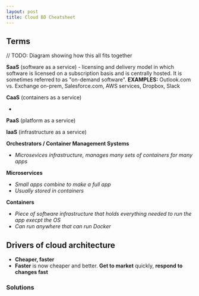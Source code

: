 ```yaml
---
layout: post
title: Cloud BD Cheatsheet
---
```


## Terms

// TODO: Diagram showing how this all fits together

**SaaS** (software as a service) - licensing and delivery model in which software is licensed on a subscription basis and is centrally hosted. It is sometimes referred to as "on-demand software". **EXAMPLES:** Outlook.com vs. Exchange on-prem, Salesforce.com, AWS services, Dropbox, Slack

**CaaS** (containers as a service)

* 

**PaaS** (platform as a service)

**IaaS** (infrastructure as a service)

**Orchestrators / Container Management Systems**

* *Microsevices infrastructure, manages many sets of containers for many apps*

**Microservices**
* *Small apps combine to make a full app*
* *Usually stored in containers*

**Containers**
* *Piece of software infrastructure that holds everything needed to run the app execpt the OS*
* *Can run anywhere that can run Docker*

## Drivers of cloud architecture

* **Cheaper, faster**
* **Faster** is now cheaper and better. **Get to market** quickly, **respond to changes fast**

### Solutions